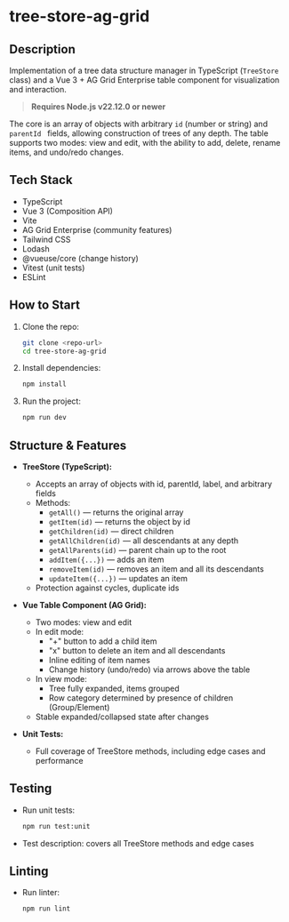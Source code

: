 # tree-store-ag-grid

## Description

Implementation of a tree data structure manager in TypeScript (`TreeStore` class) and a Vue 3 + AG Grid Enterprise table component for visualization and interaction.

> **Requires Node.js v22.12.0 or newer**

The core is an array of objects with arbitrary `id` (number or string) and `parentId ` fields, allowing construction of trees of any depth. The table supports two modes: view and edit, with the ability to add, delete, rename items, and undo/redo changes.

## Tech Stack

- TypeScript
- Vue 3 (Composition API)
- Vite
- AG Grid Enterprise (community features)
- Tailwind CSS
- Lodash
- @vueuse/core (change history)
- Vitest (unit tests)
- ESLint

## How to Start

1. Clone the repo:
   ```sh
   git clone <repo-url>
   cd tree-store-ag-grid
   ```
2. Install dependencies:
   ```sh
   npm install
   ```
3. Run the project:
   ```sh
   npm run dev
   ```

## Structure & Features

- **TreeStore (TypeScript):**
  - Accepts an array of objects with id, parentId, label, and arbitrary fields
  - Methods:
    - `getAll()` — returns the original array
    - `getItem(id)` — returns the object by id
    - `getChildren(id)` — direct children
    - `getAllChildren(id)` — all descendants at any depth
    - `getAllParents(id)` — parent chain up to the root
    - `addItem({...})` — adds an item
    - `removeItem(id)` — removes an item and all its descendants
    - `updateItem({...})` — updates an item
  - Protection against cycles, duplicate ids

- **Vue Table Component (AG Grid):**
  - Two modes: view and edit
  - In edit mode:
    - "+" button to add a child item
    - "x" button to delete an item and all descendants
    - Inline editing of item names
    - Change history (undo/redo) via arrows above the table
  - In view mode:
    - Tree fully expanded, items grouped
    - Row category determined by presence of children (Group/Element)
  - Stable expanded/collapsed state after changes

- **Unit Tests:**
  - Full coverage of TreeStore methods, including edge cases and performance

## Testing

- Run unit tests:
  ```sh
  npm run test:unit
  ```
- Test description: covers all TreeStore methods and edge cases

## Linting

- Run linter:
  ```sh
  npm run lint
  ```

